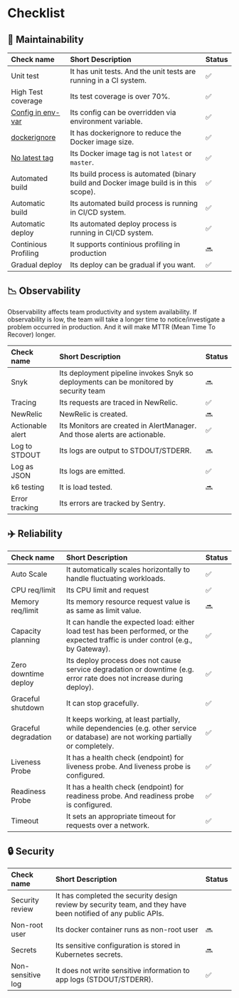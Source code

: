 
# Checklist

## :wrench: Maintainability

| Check name | Short Description  | Status | 
| :--------- | :----------------- | :------ |
| Unit test | It has unit tests. And the unit tests are running in a CI system. | :white_check_mark: |
| High Test coverage | Its test coverage is over 70%. | :white_check_mark: |
| [Config in env-var](https://12factor.net/config) | Its config can be overridden via environment variable.  | :white_check_mark: |
| [dockerignore](https://docs.docker.com/engine/reference/builder/#dockerignore-file) | It has dockerignore to reduce the Docker image size. |   :white_check_mark: |
| [No latest tag](https://twitter.com/thockin/status/1085223284122087424) | Its Docker image tag is not `latest` or `master`. | :white_check_mark: |
| Automated build | Its build process is automated (binary build and Docker image build is in this scope). | :white_check_mark: | :white_check_mark: | :white_check_mark: |
| Automatic build | Its automated build process is running in CI/CD system. | :white_check_mark:  |  | :white_check_mark: |
| Automatic deploy | Its automated deploy process is running in CI/CD system. | :white_check_mark:  | :white_check_mark: | :white_check_mark: |
| Continious Profiling | It supports continious profiling in production |  :soon:  |  | :soon: |
| Gradual deploy | Its deploy can be gradual if you want. |  :white_check_mark:|  | :white_check_mark: | | Automated rollback | Its rollback process is automated. | :white_check_mark:  | :white_check_mark: | :white_check_mark: |

## :chart_with_downwards_trend: Observability
Observability affects team productivity and system availability. If observability is low, the team will take a longer time to notice/investigate a problem occurred in production. And it will make MTTR (Mean Time To Recover) longer.

| Check name | Short Description  | Status |
| :--------- | :----------------- | :------ |
| Snyk | Its deployment pipeline invokes Snyk so deployments can be monitored by security team | :soon: | :soon: | :soon: |
| Tracing | Its requests are traced in NewRelic. | :white_check_mark: | :white_check_mark: | :white_check_mark: |
| NewRelic | NewRelic is created. | :soon: | :white_check_mark: | :white_check_mark: |
| Actionable alert | Its Monitors are created in AlertManager. And those alerts are actionable. | :white_check_mark: | :white_check_mark: | :soon: |
| Log to STDOUT | Its logs are output to STDOUT/STDERR. | :soon: | :soon: | :white_check_mark: |
| Log as JSON | Its logs are emitted. | :white_check_mark: | :white_check_mark: | :white_check_mark: |
| k6 testing | It is load tested. | :soon: | :soon: | :soon: |
| Error tracking | Its errors are tracked by Sentry. |  | :soon: | :soon: |

## :airplane: Reliability

| Check name | Short Description  | Status |
| :--------- | :----------------- | :------ |
| Auto Scale | It automatically scales horizontally to handle fluctuating workloads. | :white_check_mark: | :white_check_mark: | :soon: |
| CPU req/limit | Its CPU limit and request  | :white_check_mark: | :white_check_mark: | :white_check_mark: |
| Memory req/limit | Its memory resource request value is as same as limit value. | :soon: | :white_check_mark: | :white_check_mark: |
| Capacity planning | It can handle the expected load: either load test has been performed, or the expected traffic is under control (e.g., by Gateway). | :white_check_mark:  | :soon: | :white_check_mark: |
| Zero downtime deploy | Its deploy process does not cause service degradation or downtime (e.g. error rate does not increase during deploy). | :white_check_mark: | :white_check_mark: | :white_check_mark: |
| Graceful shutdown | It can stop gracefully. | :white_check_mark:  | :soon: | :white_check_mark: |
| Graceful degradation | It keeps working, at least partially, while dependencies (e.g. other service or database) are not working partially or completely. | :white_check_mark: | :soon: | :white_check_mark: |
| Liveness Probe | It has a health check (endpoint) for liveness probe. And liveness probe is configured. | :white_check_mark: | :white_check_mark: | :soon: |
| Readiness Probe | It has a health check (endpoint) for readiness probe. And readiness probe is configured. | :white_check_mark:  | :white_check_mark: | :soon: |
| Timeout | It sets an appropriate timeout for requests over a network. | :white_check_mark: | :white_check_mark: | :white_check_mark: |


## :lock: Security

| Check name | Short Description  | Status |
| :--------- | :----------------- | :------ |
| Security review | It has completed the security design review by security team, and they have been notified of any public APIs. |  | :white_check_mark: | :soon: |
| Non-root user | Its docker container runs as non-root user | :soon: | :soon: | :soon: |
| Secrets | Its sensitive configuration is stored in Kubernetes secrets.  | :soon: | :soon: | :soon: |
| Non-sensitive log | It does not write sensitive information to app logs (STDOUT/STDERR). | :white_check_mark: | :white_check_mark: | :white_check_mark: |
